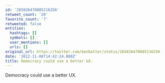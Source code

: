```yaml
---
id: '265826470885216256'
retweet_count: '20'
favorite_count: '7'
retweeted: false
entities:
  hashtags: []
  symbols: []
  user_mentions: []
  urls: []
original_url: https://twitter.com/benbalter/status/265826470885216256
date: '2012-11-06T14:42:24.000Z'
title: Democracy could use a better UX.
---
```


Democracy could use a better UX.